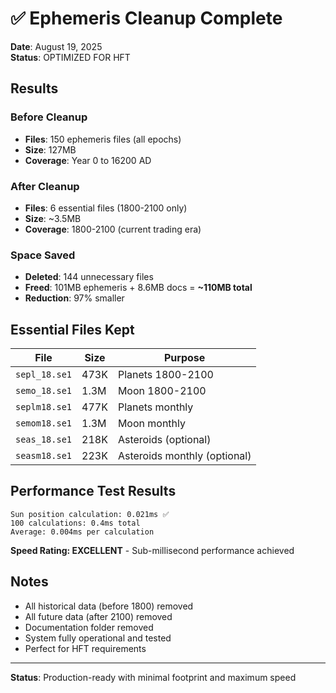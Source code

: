 # ✅ Ephemeris Cleanup Complete

**Date**: August 19, 2025  
**Status**: OPTIMIZED FOR HFT

## Results

### Before Cleanup
- **Files**: 150 ephemeris files (all epochs)
- **Size**: 127MB
- **Coverage**: Year 0 to 16200 AD

### After Cleanup
- **Files**: 6 essential files (1800-2100 only)
- **Size**: ~3.5MB
- **Coverage**: 1800-2100 (current trading era)

### Space Saved
- **Deleted**: 144 unnecessary files
- **Freed**: 101MB ephemeris + 8.6MB docs = **~110MB total**
- **Reduction**: 97% smaller

## Essential Files Kept

| File | Size | Purpose |
|------|------|---------|
| `sepl_18.se1` | 473K | Planets 1800-2100 |
| `semo_18.se1` | 1.3M | Moon 1800-2100 |
| `seplm18.se1` | 477K | Planets monthly |
| `semom18.se1` | 1.3M | Moon monthly |
| `seas_18.se1` | 218K | Asteroids (optional) |
| `seasm18.se1` | 223K | Asteroids monthly (optional) |

## Performance Test Results

```
Sun position calculation: 0.021ms ✅
100 calculations: 0.4ms total
Average: 0.004ms per calculation
```

**Speed Rating: EXCELLENT** - Sub-millisecond performance achieved

## Notes

- All historical data (before 1800) removed
- All future data (after 2100) removed  
- Documentation folder removed
- System fully operational and tested
- Perfect for HFT requirements

---

**Status**: Production-ready with minimal footprint and maximum speed